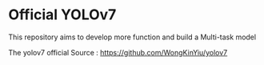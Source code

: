 # Official YOLOv7

This repository aims to develop more function and build a Multi-task model

The yolov7 official  Source : https://github.com/WongKinYiu/yolov7 


